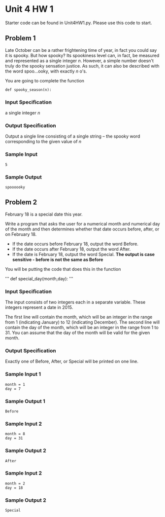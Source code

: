 # Unit 4 HW 1

Starter code can be found in Unit4HW1.py. Please use this code to start.

## Problem 1
Late October can be a rather frightening time of year, in fact you could say it is spooky. But how spooky?  Its spookiness level can, in fact, be measured and represented as a single integer *n*. 
However, a simple number doesn't truly do the spooky sensation justice. As such, it can also be described with the word spoo...ooky, with exactly *n* o's.

You are going to complete the function
```
def spooky_season(n):
```
### Input Specification
a single integer *n*

### Output Specification
Output a single line consisting of a single string – the spooky word corresponding to the given value of *n*

### Sample Input
```
5
```
### Sample Output
```
spoooooky
```

## Problem 2
February 18 is a special date this year.

Write a program that asks the user for a numerical month and numerical day of the month and then determines whether that date occurs before, after, or on February 18.

* If the date occurs before February 18, output the word Before.
* If the date occurs after February 18, output the word After.
* If the date is February 18, output the word Special.
**The output is case sensitive - before is not the same as Before**

You will be putting the code that does this in the function 

'''
def special_day(month,day):
'''

### Input Specification
The input consists of two integers each in a separate variable. These integers represent a date in 2015.

The first line will contain the month, which will be an integer in the range from 1 (indicating January) to 12 (indicating December). The second line will contain the day of the month, which will be an integer in the range from 1 to 31. You can assume that the day of the month will be valid for the given month.

### Output Specification
Exactly one of Before, After, or Special will be printed on one line.

### Sample Input 1
```
month = 1
day = 7
```
### Sample Output 1
```
Before
```

### Sample Input 2
```
month = 8
day = 31
```
### Sample Output 2
```
After
```

### Sample Input 2
```
month = 2
day = 18
```
### Sample Output 2
```
Special
```
